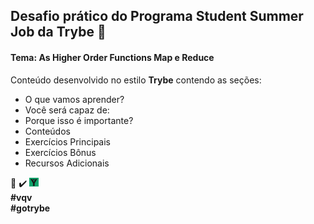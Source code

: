 ## Desafio prático do Programa Student Summer Job da Trybe :orange_book:
#### Tema: As Higher Order Functions Map e Reduce

Conteúdo desenvolvido no estilo **Trybe** contendo as seções:
- O que vamos aprender?
- Você será capaz de:
- Porque isso é importante?
- Conteúdos
- Exercícios Principais
- Exercícios Bônus
- Recursos Adicionais

:rocket: :heavy_check_mark: ![logo](trybe-logo.png)  
**#vqv**  
**#gotrybe**
